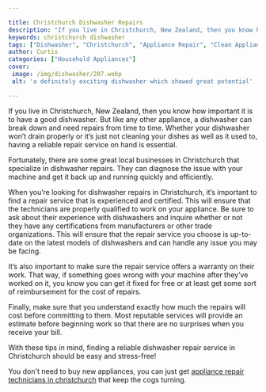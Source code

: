 ```yaml
---

title: Christchurch Dishwasher Repairs
description: "If you live in Christchurch, New Zealand, then you know how important it is to have a good dishwasher. But like any other applianc...learn about it in this post"
keywords: christchurch dishwasher
tags: ["Dishwasher", "Christchurch", "Appliance Repair", "Clean Appliance"]
author: Curtis
categories: ["Household Appliances"]
cover: 
 image: /img/dishwasher/207.webp
 alt: 'a definitely exciting dishwasher which showed great potential'

---
```


If you live in Christchurch, New Zealand, then you know how important it is to have a good dishwasher. But like any other appliance, a dishwasher can break down and need repairs from time to time. Whether your dishwasher won’t drain properly or it’s just not cleaning your dishes as well as it used to, having a reliable repair service on hand is essential. 

Fortunately, there are some great local businesses in Christchurch that specialize in dishwasher repairs. They can diagnose the issue with your machine and get it back up and running quickly and efficiently.

When you’re looking for dishwasher repairs in Christchurch, it’s important to find a repair service that is experienced and certified. This will ensure that the technicians are properly qualified to work on your appliance. Be sure to ask about their experience with dishwashers and inquire whether or not they have any certifications from manufacturers or other trade organizations. This will ensure that the repair service you choose is up-to-date on the latest models of dishwashers and can handle any issue you may be facing. 

It’s also important to make sure the repair service offers a warranty on their work. That way, if something goes wrong with your machine after they’ve worked on it, you know you can get it fixed for free or at least get some sort of reimbursement for the cost of repairs. 

Finally, make sure that you understand exactly how much the repairs will cost before committing to them. Most reputable services will provide an estimate before beginning work so that there are no surprises when you receive your bill. 

With these tips in mind, finding a reliable dishwasher repair service in Christchurch should be easy and stress-free!

You don't need to buy new appliances, you can just get <a href="/pages/appliance-repair-technicians/new-zealand/christchurch/">appliance repair technicians in christchurch</a> that keep the cogs turning.
